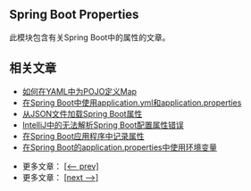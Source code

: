 ## Spring Boot Properties

此模块包含有关Spring Boot中的属性的文章。

## 相关文章

+ [如何在YAML中为POJO定义Map](docs/如何在YAML中为POJO定义Map.md)
+ [在Spring Boot中使用application.yml和application.properties](docs/在SpringBoot中使用yml和properties)
+ [从JSON文件加载Spring Boot属性](docs/从JSON文件加载SpringBoot属性.md)
+ [IntelliJ中的无法解析Spring Boot配置属性错误](docs/IntelliJ无法解析SpringBoot配置属性错误.md)
+ [在Spring Boot应用程序中记录属性](docs/在SpringBoot应用程序中记录属性.md)
+ [在Spring Boot的application.properties中使用环境变量](docs/在SpringBoot的application.properties中使用环境变量.md)

- 更多文章： [[<-- prev]](../spring-boot-properties-2/README.md)
- 更多文章： [[next -->]](../spring-boot-properties-migrator-demo/README.md)